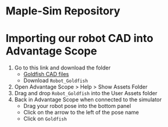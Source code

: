 # Maple-Sim Repository 

# Importing our robot CAD into Advantage Scope

1. Go to this link and download the folder
    * [Goldfish CAD files](https://drive.google.com/drive/folders/1WgWm5Z5JSJXoqrhH7jxXDNQZ4EcsYzHy?usp=drive_link)
    * Download `Robot_Goldfish`
2. Open Advantage Scope > Help > Show Assets Folder
3. Drag and drop `Robot_Goldfish` into the User Assets folder
4. Back in Advantage Scope when connected to the simulator
    * Drag your robot pose into the bottom panel 
    * Click on the arrow to the left of the pose name 
    * Click on `Goldfish`


